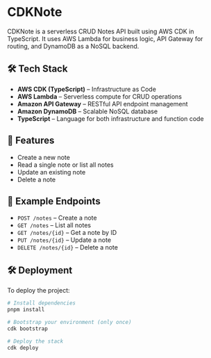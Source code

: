 # CDKNote

CDKNote is a serverless CRUD Notes API built using AWS CDK in TypeScript. It uses AWS Lambda for business logic, API Gateway for routing, and DynamoDB as a NoSQL backend.

## 🛠️ Tech Stack

- **AWS CDK (TypeScript)** – Infrastructure as Code
- **AWS Lambda** – Serverless compute for CRUD operations
- **Amazon API Gateway** – RESTful API endpoint management
- **Amazon DynamoDB** – Scalable NoSQL database
- **TypeScript** – Language for both infrastructure and function code

## 🚀 Features

- Create a new note
- Read a single note or list all notes
- Update an existing note
- Delete a note


## 🧪 Example Endpoints

- `POST /notes` – Create a note
- `GET /notes` – List all notes
- `GET /notes/{id}` – Get a note by ID
- `PUT /notes/{id}` – Update a note
- `DELETE /notes/{id}` – Delete a note

## 🛠️ Deployment

To deploy the project:

```bash
# Install dependencies
pnpm install

# Bootstrap your environment (only once)
cdk bootstrap

# Deploy the stack
cdk deploy